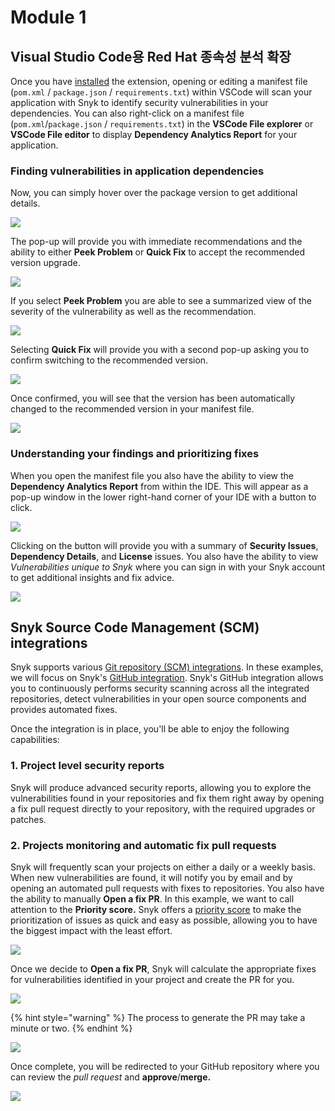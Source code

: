 # Module 1

## Visual Studio Code용 Red Hat 종속성 분석 확장

Once you have [installed](https://marketplace.visualstudio.com/items?itemName=redhat.fabric8-analytics\&ssr=false#overview) the extension, opening or editing a manifest file (`pom.xml` / `package.json` / `requirements.txt`) within VSCode will scan your application with Snyk to identify security vulnerabilities in your dependencies. You can also right-click on a manifest file (`pom.xml`/`package.json` / `requirements.txt`) in the **VSCode File explorer** or **VSCode File editor** to display **Dependency Analytics Report** for your application.

### Finding vulnerabilities in application dependencies

Now, you can simply hover over the package version to get additional details.

![](https://partner-workshop-assets.s3.us-east-2.amazonaws.com/crda-01.png)

The pop-up will provide you with immediate recommendations and the ability to either **Peek Problem** or **Quick Fix** to accept the recommended version upgrade.

![](https://partner-workshop-assets.s3.us-east-2.amazonaws.com/crda-02.png)

If you select **Peek Problem** you are able to see a summarized view of the severity of the vulnerability as well as the recommendation.

![](https://partner-workshop-assets.s3.us-east-2.amazonaws.com/crda-03.png)

Selecting **Quick Fix** will provide you with a second pop-up asking you to confirm switching to the recommended version.

![](https://partner-workshop-assets.s3.us-east-2.amazonaws.com/crda-04.png)

Once confirmed, you will see that the version has been automatically changed to the recommended version in your manifest file.

![](https://partner-workshop-assets.s3.us-east-2.amazonaws.com/crda-05.png)

### Understanding your findings and prioritizing fixes

When you open the manifest file you also have the ability to view the **Dependency Analytics Report** from within the IDE. This will appear as a pop-up window in the lower right-hand corner of your IDE with a button to click.

![](https://partner-workshop-assets.s3.us-east-2.amazonaws.com/dependency-analytics-03.png)

Clicking on the button will provide you with a summary of **Security Issues**, **Dependency Details**, and **License** issues. You also have the ability to view _Vulnerabilities unique to Snyk_ where you can sign in with your Snyk account to get additional insights and fix advice.

![](https://partner-workshop-assets.s3.us-east-2.amazonaws.com/dependency-analytics-02.png)

## Snyk Source Code Management (SCM) integrations

Snyk supports various [Git repository (SCM) integrations](https://support.snyk.io/hc/en-us/sections/360001138098-Git-repository-SCM-integrations). In these examples, we will focus on Snyk's [GitHub integration](https://support.snyk.io/hc/en-us/articles/360004032117-GitHub-integration). Snyk's GitHub integration allows you to continuously performs security scanning across all the integrated repositories, detect vulnerabilities in your open source components and provides automated fixes.

Once the integration is in place, you'll be able to enjoy the following capabilities:

### **1. Project level security reports**

Snyk will produce advanced security reports, allowing you to explore the vulnerabilities found in your repositories and fix them right away by opening a fix pull request directly to your repository, with the required upgrades or patches.

### **2. Projects monitoring and automatic fix pull requests**

Snyk will frequently scan your projects on either a daily or a weekly basis. When new vulnerabilities are found, it will notify you by email and by opening an automated pull requests with fixes to repositories. You also have the ability to manually **Open a fix PR**. In this example, we want to call attention to the **Priority score.** Snyk offers a [priority score](https://support.snyk.io/hc/en-us/articles/360009884837) to make the prioritization of issues as quick and easy as possible, allowing you to have the biggest impact with the least effort.

![](https://partner-workshop-assets.s3.us-east-2.amazonaws.com/snyk-rh-vuln-01.png)

Once we decide to **Open a fix PR**, Snyk will calculate the appropriate fixes for vulnerabilities identified in your project and create the PR for you.

![](https://partner-workshop-assets.s3.us-east-2.amazonaws.com/snyk-rh-pr-01.gif)

{% hint style="warning" %}
The process to generate the PR may take a minute or two.
{% endhint %}

![](https://partner-workshop-assets.s3.us-east-2.amazonaws.com/snyk-rh-pr-02.gif)

Once complete, you will be redirected to your GitHub repository where you can review the _pull request_ and **approve**/**merge.**

![](https://partner-workshop-assets.s3.us-east-2.amazonaws.com/snyk-rh-pr-03.png)

